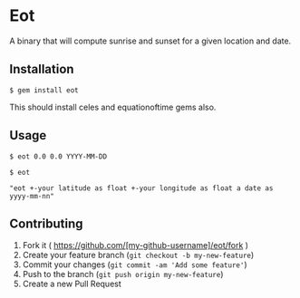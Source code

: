 # Eot

A binary that will compute sunrise and sunset for a given location and
date.
## Installation

    $ gem install eot

This should install celes and equationoftime gems also.

## Usage

    $ eot 0.0 0.0 YYYY-MM-DD

    $ eot

    "eot +-your latitude as float +-your longitude as float a date as yyyy-mm-nn"

## Contributing

1. Fork it ( https://github.com/[my-github-username]/eot/fork )
2. Create your feature branch (`git checkout -b my-new-feature`)
3. Commit your changes (`git commit -am 'Add some feature'`)
4. Push to the branch (`git push origin my-new-feature`)
5. Create a new Pull Request
